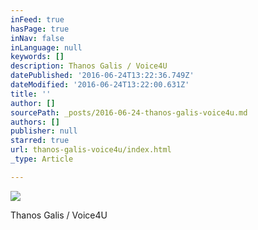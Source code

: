 ```yaml
---
inFeed: true
hasPage: true
inNav: false
inLanguage: null
keywords: []
description: Thanos Galis / Voice4U
datePublished: '2016-06-24T13:22:36.749Z'
dateModified: '2016-06-24T13:22:00.631Z'
title: ''
author: []
sourcePath: _posts/2016-06-24-thanos-galis-voice4u.md
authors: []
publisher: null
starred: true
url: thanos-galis-voice4u/index.html
_type: Article

---
```

![](https://the-grid-user-content.s3-us-west-2.amazonaws.com/c10e4b78-38d7-44b5-b5f7-e609dc130145.jpg)

Thanos Galis / Voice4U
